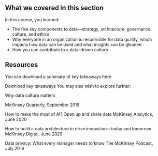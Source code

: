 ## What we covered in this section
In this course, you learned:

+ The five key components to data—strategy, architecture, governance, culture, and ethics
+ Why everyone in an organization is responsible for data quality, which impacts how data can be used and what insights can be gleaned
+ How you can contribute to a data-driven culture

## Resources

You can download a summary of key takeaways here:

Download key takeaways
You may also wish to explore further:

﻿Why data culture matters

McKinsey Quarterly, September 2018

How to make the most of AI? Open up and share data
McKinsey Analytics, June 2020

How to build a data architecture to drive innovation—today and tomorrow
McKinsey Digital, June 2020

Data privacy: What every manager needs to know
The McKinsey Podcast, July 2018
